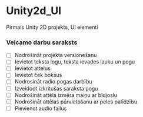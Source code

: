 # Unity2d_UI
Pirmais Unity 2D projekts, UI elementi
### Veicamo darbu saraksts
- [ ] Nodrošināt projekta versionešanu
- [ ] Ievietot teksta logu, teksta ievades lauku un pogu
- [ ] Ievietot attelus
- [ ] Ievietot ček boksus
- [ ] Nodrosināt radio pogas darbību
- [ ]  Izveidodt izkritušas saraksta pogu
- [ ]  Nodrošināt attēla izmēra maiņu ar bīdjoslu 
- [ ]  Nodrošināt attēlas pārvietošanu ar peles palīdzību
- [ ]  Pievienot audio failus

